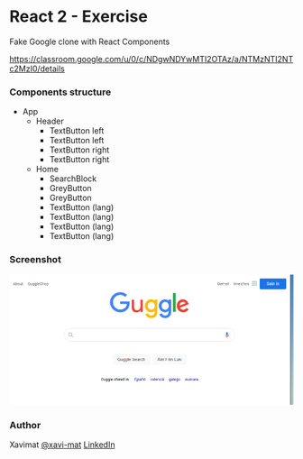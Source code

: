 # React 2 - Exercise

Fake Google clone with React Components

https://classroom.google.com/u/0/c/NDgwNDYwMTI2OTAz/a/NTMzNTI2NTc2MzI0/details

### Components structure
* App
    * Header
        * TextButton left
        * TextButton left
        * TextButton right
        * TextButton right
    * Home
        * SearchBlock
        * GreyButton
        * GreyButton
        * TextButton (lang)
        * TextButton (lang)
        * TextButton (lang)
        * TextButton (lang)

### Screenshot
![Screenshot](./docs/fake-guggle.png)

### Author

Xavimat [@xavi-mat](@xavi-mat) [LinkedIn](https://www.linkedin.com/in/xavier-matoses/)